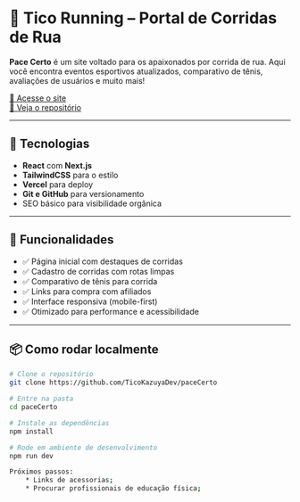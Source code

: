 # 🏃 Tico Running – Portal de Corridas de Rua

**Pace Certo** é um site voltado para os apaixonados por corrida de rua. Aqui você encontra eventos esportivos atualizados, comparativo de tênis, avaliações de usuários e muito mais!

[🔗 Acesse o site](https://ticorunning.com.br)  
[📁 Veja o repositório](https://github.com/TicoKazuyaDev/paceCerto)

---

## 🚀 Tecnologias

- **React** com **Next.js**
- **TailwindCSS** para o estilo
- **Vercel** para deploy
- **Git e GitHub** para versionamento
- SEO básico para visibilidade orgânica

---

## 🔧 Funcionalidades

- ✅ Página inicial com destaques de corridas
- ✅ Cadastro de corridas com rotas limpas
- ✅ Comparativo de tênis para corrida
- ✅ Links para compra com afiliados
- ✅ Interface responsiva (mobile-first)
- ✅ Otimizado para performance e acessibilidade

---

## 📦 Como rodar localmente

```bash
# Clone o repositório
git clone https://github.com/TicoKazuyaDev/paceCerto

# Entre na pasta
cd paceCerto

# Instale as dependências
npm install

# Rode em ambiente de desenvolvimento
npm run dev

Próximos passos:
    * Links de acessorias;
    * Procurar profissionais de educação física;
